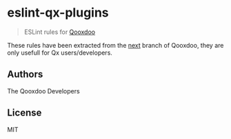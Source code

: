 # eslint-qx-plugins

> ESLint rules for [Qooxdoo](http://www.qooxdoo.org)

These rules have been extracted from the [next](https://github.com/qooxdoo/next/tree/master/tool/grunt/eslint) branch of Qooxdoo,
they are only usefull for Qx users/developers.


## Authors

The Qooxdoo Developers


## License

MIT
